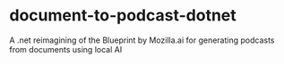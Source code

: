 # document-to-podcast-dotnet
A .net reimagining of the Blueprint by Mozilla.ai for generating podcasts from documents using local AI
